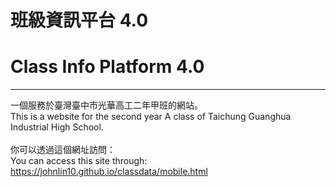 # 班級資訊平台 4.0
# Class Info Platform 4.0
<hr>
一個服務於臺灣臺中市光華高工二年甲班的網站。<br>
This is a website for the second year A class of Taichung Guanghua Industrial High School.<br>
<br>
你可以透過這個網址訪問：<br>
You can access this site through:<br>
<a href="https://johnlin10.github.io/classdata/mobile.html" target="_blank">https://johnlin10.github.io/classdata/mobile.html</a>